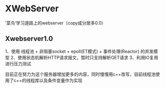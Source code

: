 # XWebServer
’菜鸟‘学习道路上的webserver（copy成分居多0.0）

## Xwebserver1.0
1、使用 线程池 + 非阻塞socket + epoll(ET模式) + 事件处理(Reactor) 的并发模型
2、使用状态机解析HTTP请求报文，暂时只支持解析GET请求
3、利用IO复用进行压力测试

目前正在努力为这个服务器增加更多的内容，同时慢慢用c++改写，目前线程池使用了c++的线程库以及条件变量作为实现
